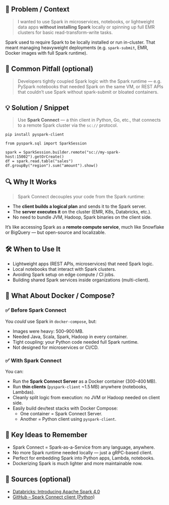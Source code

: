 
## 🎯 Problem / Context  
> I wanted to use Spark in microservices, notebooks, or lightweight data apps **without installing Spark** locally or spinning up full EMR clusters for basic read-transform-write tasks.

Spark used to require Spark to be locally installed or run in-cluster. That meant managing heavyweight deployments (e.g. `spark-submit`, EMR, Docker images with full Spark runtime).

## 🐛 Common Pitfall (optional)  
> Developers tightly coupled Spark logic with the Spark runtime — e.g. PySpark notebooks that needed Spark on the same VM, or REST APIs that couldn’t use Spark without spark-submit or bloated containers.

## 💡 Solution / Snippet
> Use **Spark Connect** — a thin client in Python, Go, etc., that connects to a remote Spark cluster via the `sc://` protocol.

```
pip install pyspark-client
```

```
from pyspark.sql import SparkSession

spark = SparkSession.builder.remote("sc://my-spark-host:15002").getOrCreate()
df = spark.read.table("sales")
df.groupBy("region").sum("amount").show()
```

## 🔍 Why It Works  
> Spark Connect decouples your code from the Spark runtime:  
- The **client builds a logical plan** and sends it to the Spark server.
- The **server executes it** on the cluster (EMR, K8s, Databricks, etc.).
- No need to bundle JVM, Hadoop, Spark binaries on the client side.

It’s like accessing Spark as a **remote compute service**, much like Snowflake or BigQuery — but open-source and localizable.

## 🛠️ When to Use It  
- Lightweight apps (REST APIs, microservices) that need Spark logic.
- Local notebooks that interact with Spark clusters.
- Avoiding Spark setup on edge compute / CI jobs.
- Building shared Spark services inside organizations (multi-client).

## 🐳 What About Docker / Compose?

### ✅ Before Spark Connect  
You *could* use Spark in `docker-compose`, but:
- Images were heavy: 500–900 MB.
- Needed Java, Scala, Spark, Hadoop in every container.
- Tight coupling: your Python code needed full Spark runtime.
- Not designed for microservices or CI/CD.

### ✅ With Spark Connect  
You can:
- Run the **Spark Connect Server** as a Docker container (300–400 MB).
- Run **thin clients** (`pyspark-client` ~1.5 MB) anywhere (notebooks, Lambdas).
- Cleanly split logic from execution: no JVM or Hadoop needed on client side.
- Easily build dev/test stacks with Docker Compose:
  - One container = Spark Connect Server.
  - Another = Python client using `pyspark-client`.

## 🧠 Key Ideas to Remember  
- Spark Connect = Spark-as-a-Service from any language, anywhere.
- No more Spark runtime needed locally — just a gRPC-based client.
- Perfect for embedding Spark into Python apps, Lambda, notebooks.
- Dockerizing Spark is much lighter and more maintainable now.

## 📝 Sources (optional)  
- [Databricks: Introducing Apache Spark 4.0](https://www.databricks.com/blog/introducing-apache-spark-40)
- [GitHub – Spark Connect client (Python)](https://github.com/apache/spark/tree/master/python/pyspark/sql/connect)
